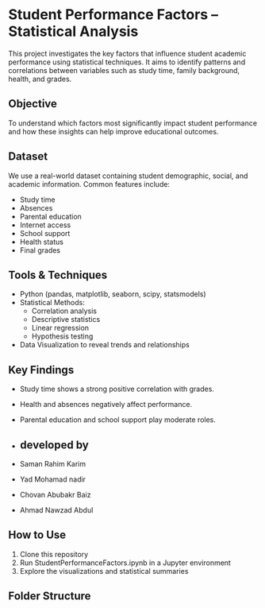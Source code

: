 
# Student Performance Factors – Statistical Analysis

This project investigates the key factors that influence student academic performance using statistical techniques. It aims to identify patterns and correlations between variables such as study time, family background, health, and grades.

## Objective
To understand which factors most significantly impact student performance and how these insights can help improve educational outcomes.

## Dataset
We use a real-world dataset containing student demographic, social, and academic information. Common features include:
- Study time
- Absences
- Parental education
- Internet access
- School support
- Health status
- Final grades

## Tools & Techniques
- Python (pandas, matplotlib, seaborn, scipy, statsmodels)
- Statistical Methods:
  - Correlation analysis
  - Descriptive statistics
  - Linear regression
  - Hypothesis testing
- Data Visualization to reveal trends and relationships

## Key Findings
- Study time shows a strong positive correlation with grades.
- Health and absences negatively affect performance.
- Parental education and school support play moderate roles.

- ## developed by
- Saman Rahim Karim
- Yad Mohamad nadir
- Chovan Abubakr Baiz
- Ahmad Nawzad Abdul

## How to Use
1. Clone this repository
2. Run StudentPerformanceFactors.ipynb in a Jupyter environment
3. Explore the visualizations and statistical summaries

## Folder Structure
